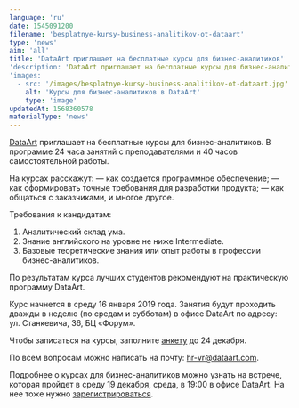 ```yaml
---
language: 'ru'
date: 1545091200
filename: 'besplatnye-kursy-business-analitikov-ot-dataart'
type: 'news'
aim: 'all'
title: 'DataArt приглашает на бесплатные курсы для бизнес-аналитиков'
'description: 'DataArt приглашает на бесплатные курсы для бизнес-аналитиков'
'images:
  - src: '/images/besplatnye-kursy-business-analitikov-ot-dataart.jpg'
    alt: 'Курсы для бизнес-аналитиков в DataArt'
    type: 'image'
updatedAt: 1568360578
materialType: 'news'
---
```

[DataArt](https://vk.com/dataart) приглашает на бесплатные курсы для бизнес-аналитиков. В программе 24 часа занятий с преподавателями и 40 часов самостоятельной работы.

На курсах расскажут: — как создается программное обеспечение; — как сформировать точные требования для разработки продукта; — как общаться с заказчиками, и многое другое.

Требования к кандидатам:

1.  Аналитический склад ума.
2.  Знание английского на уровне не ниже Intermediate.
3.  Базовые теоретические знания или опыт работы в профессии бизнес-аналитиков.

По результатам курса лучших студентов рекомендуют на практическую программу DataArt.

Курс начнется в среду 16 января 2019 года. Занятия будут проходить дважды в неделю (по средам и субботам) в офисе DataArt по адресу: ул. Станкевича, 36, БЦ «Форум».

Чтобы записаться на курсы, заполните [анкету](https://vk.cc/8P1Z9e) до 24 декабря.

По всем вопросам можно написать на почту: hr-vr@dataart.com.

Подробнее о курсах для бизнес-аналитиков можно узнать на встрече, которая пройдет в среду 19 декабря, среда, в 19:00 в офисе DataArt. На нее тоже нужно [зарегистрироваться](https://goo.gl/Z3NuKd).
